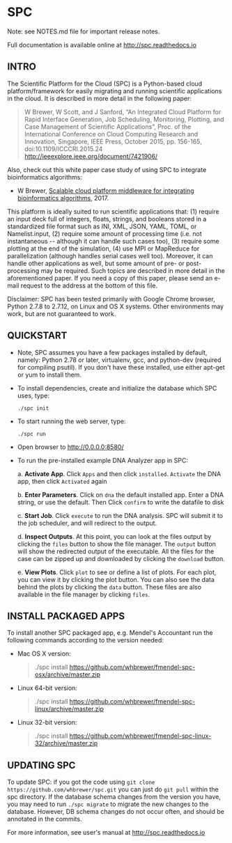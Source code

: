 # SPC

Note: see NOTES.md file for important release notes.

Full documentation is available online at http://spc.readthedocs.io

## INTRO

The Scientific Platform for the Cloud (SPC) is a Python-based cloud platform/framework for easily migrating and running scientific applications in the cloud.  It is described in more detail in the following paper:

  > W Brewer, W Scott, and J Sanford, “An Integrated Cloud Platform for Rapid Interface Generation, Job Scheduling, Monitoring, Plotting, and Case Management of Scientific Applications”, Proc. of the International Conference on Cloud Computing Research and Innovation, Singapore, IEEE Press, October 2015, pp. 156-165, doi:10.1109/ICCCRI.2015.24 http://ieeexplore.ieee.org/document/7421906/

Also, check out this white paper case study of using SPC to integrate bioinformatics algorithms:

  * W Brewer, [Scalable cloud platform middleware for integrating bioinformatics algorithms](https://github.com/whbrewer/whitepapers/blob/master/scalable_bioinformatics_platform_2017.pdf), 2017.

This platform is ideally suited to run scientific applications that: (1) require an input deck full of integers, floats, strings, and booleans stored in a standardized file format such as INI, XML, JSON, YAML, TOML, or Namelist.input, (2) require some amount of processing time (i.e. not instantaneous -- although it can handle such cases too), (3) require some plotting at the end of the simulation, (4) use MPI or MapReduce for parallelization (although handles serial cases well too).  Moreover, it can handle other applications as well, but some amount of pre- or post-processing may be required.  Such topics are described in more detail in the aforementioned paper.  If you need a copy of this paper, please send an e-mail request to the address at the bottom of this file.

Disclaimer: SPC has been tested primarily with Google Chrome browser, Python 2.7.8 to 2.7.12, on Linux and OS X systems. Other environments may work, but are not guaranteed to work.

## QUICKSTART

* Note, SPC assumes you have a few packages installed by default, namely: Python 2.78 or later, virtualenv, gcc, and python-dev (required for compiling psutil).  If you don't have these installed, use either apt-get or yum to install them.

* To install dependencies, create and initialize the database which SPC uses, type:

    `./spc init`

* To start running the web server, type:

    `./spc run`

* Open browser to http://0.0.0.0:8580/

* To run the pre-installed example DNA Analyzer app in SPC:

    a. **Activate App**.  Click `Apps` and then click `installed`.  `Activate` the DNA app, then click `Activated` again

    b. **Enter Parameters**. Click on `dna` the default installed app.  Enter a DNA string, or use the default.  Then Click `confirm` to write the datafile to disk

    c. **Start Job**. Click `execute` to run the DNA analysis.  SPC will submit it to the job scheduler, and will redirect to the output.

    d. **Inspect Outputs**.  At this point, you can look at the files output by clicking the `files` button to show the file manager. The `output` button will show the redirected output of the executable.  All the files for the case can be zipped up and downloaded by clicking the `download` button.

    e. **View Plots**. Click `plot` to see or define a list of plots.  For each plot, you can view it by clicking the plot button.  You can also see the data behind the plots by clicking the `data` button.  These files are also available in the file manager by clicking `files`.

## INSTALL PACKAGED APPS

To install another SPC packaged app, e.g. Mendel's Accountant run the following commands according to the version needed:

* Mac OS X version:

    > ./spc install https://github.com/whbrewer/fmendel-spc-osx/archive/master.zip

* Linux 64-bit version:

    > ./spc install https://github.com/whbrewer/fmendel-spc-linux/archive/master.zip

* Linux 32-bit version:

    > ./spc install https://github.com/whbrewer/fmendel-spc-linux-32/archive/master.zip

## UPDATING SPC

To update SPC: if you got the code using `git clone https://github.com/whbrewer/spc.git`
you can just do `git pull` within the spc directory.  If the database schema changes from the version you have, you may need to run `./spc migrate` to migrate the new changes to the database.  However, DB schema changes do not occur often, and should be annotated in the commits.

For more information, see user's manual at http://spc.readthedocs.io
